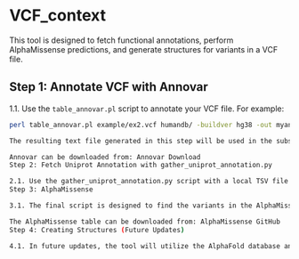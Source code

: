 # VCF_context

This tool is designed to fetch functional annotations, perform AlphaMissense predictions, and generate structures for variants in a VCF file.

## Step 1: Annotate VCF with Annovar
1.1. Use the `table_annovar.pl` script to annotate your VCF file. For example:

```bash
perl table_annovar.pl example/ex2.vcf humandb/ -buildver hg38 -out myanno -remove -protocol refGene,cytoBand,exac03,avsnp147,dbnsfp30a -operation g,r,f,f,f -arg '-hgvs',,,, -nastring . -vcfinput -polish

The resulting text file generated in this step will be used in the subsequent steps. Note that, in the following scripts, only missense variants will be considered.

Annovar can be downloaded from: Annovar Download
Step 2: Fetch Uniprot Annotation with gather_uniprot_annotation.py

2.1. Use the gather_uniprot_annotation.py script with a local TSV file containing all human genes from Uniprot to annotate the VCF. This will add GOs, BRENDA, and PFAM information to each line of the VCF file.
Step 3: AlphaMissense

3.1. The final script is designed to find the variants in the AlphaMissense table, which contains pre-calculated human proteome variants. Pathogenicity information is added to the final DataFrame. It is recommended to use a table without commented lines or remarks.

The AlphaMissense table can be downloaded from: AlphaMissense GitHub
Step 4: Creating Structures (Future Updates)

4.1. In future updates, the tool will utilize the AlphaFold database and the pyRosetta molecular modeling suite to generate structures for all variants. Stay tuned for more information on this feature.
